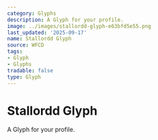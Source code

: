```yaml
---
category: Glyphs
description: A Glyph for your profile.
image: ../images/stallordd-glyph-e63bfd5e55.png
last_updated: '2025-09-17'
name: Stallordd Glyph
source: WFCD
tags:
- Glyph
- Glyphs
tradable: false
type: Glyph
---
```


# Stallordd Glyph

A Glyph for your profile.

